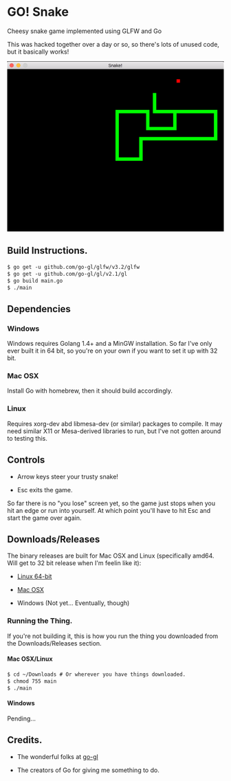 # GO! Snake
Cheesy snake game implemented using GLFW and Go

This was hacked together over a day or so, so there's lots of unused code, but it basically works!

[![screenshot](https://github.com/awdavies/goSnake/raw/master/img/screenie.png)](#)

## Build Instructions.

```
$ go get -u github.com/go-gl/glfw/v3.2/glfw
$ go get -u github.com/go-gl/gl/v2.1/gl
$ go build main.go
$ ./main
```

## Dependencies

### Windows

Windows requires Golang 1.4+ and a MinGW installation.  So far I've only ever
built it in 64 bit, so you're on your own if you want to set it up with 32 bit.

### Mac OSX

Install Go with homebrew, then it should build accordingly.

### Linux

Requires xorg-dev abd libmesa-dev (or similar) packages to compile.  It may need
similar X11 or Mesa-derived libraries to run, but I've not gotten around to
testing this.


## Controls

* Arrow keys steer your trusty snake!

* Esc exits the game.

So far there is no "you lose" screen yet, so the game just stops when you hit
an edge or run into yourself.  At which point you'll have to hit Esc and start
the game over again.

## Downloads/Releases

The binary releases are built for Mac OSX and Linux (specifically amd64.  Will
get to 32 bit release when I'm feelin like it):

* [Linux 64-bit](https://github.com/awdavies/goSnake/raw/master/release/linux/main)

* [Mac OSX](https://github.com/awdavies/goSnake/raw/master/release/mac/main)

* Windows (Not yet...  Eventually, though)

### Running the Thing.

If you're not building it, this is how you run the thing you downloaded from the
Downloads/Releases section.

#### Mac OSX/Linux
```
$ cd ~/Downloads # Or wherever you have things downloaded.
$ chmod 755 main
$ ./main
```

#### Windows

Pending...

## Credits.

* The wonderful folks at [go-gl](https://github.com/go-gl)

* The creators of Go for giving me something to do.

